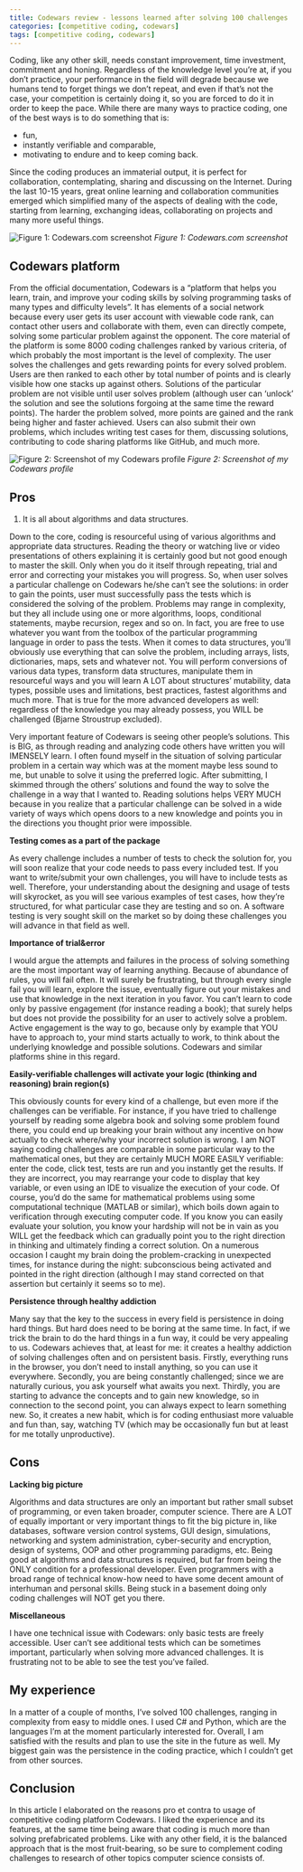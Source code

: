```yaml
---
title: Codewars review - lessons learned after solving 100 challenges
categories: [competitive coding, codewars]
tags: [competitive coding, codewars]
---
```


Coding, like any other skill, needs constant improvement, time investment, commitment and honing. Regardless of the knowledge level you’re at, if you don’t practice, your performance in the field will degrade because we humans tend to forget things we don’t repeat, and even if that’s not the case, your competition is certainly doing it, so you are forced to do it in order to keep the pace. While there are many ways to practice coding, one of the best ways is to do something that is:

* fun,
* instantly verifiable and comparable,
* motivating to endure and to keep coming back.

Since the coding produces an immaterial output, it is perfect for collaboration, contemplating, sharing and discussing on the Internet. During the last 10-15 years, great online learning and collaboration communities emerged which simplified many of the aspects of dealing with the code, starting from learning, exchanging ideas, collaborating on projects and many more useful things. 

![Figure 1: Codewars.com screenshot](https://sbozich.github.io/assets/20082201.jpeg) _Figure 1: Codewars.com screenshot_

## Codewars platform
From the official documentation, Codewars is a “platform that helps you learn, train, and improve your coding skills by solving programming tasks of many types and difficulty levels”. It has elements of a social network because every user gets its user account with viewable code rank, can contact other users and collaborate with them, even can directly compete, solving some particular problem against the opponent. The core material of the platform is some 8000 coding challenges ranked by various criteria, of which probably the most important is the level of complexity. The user solves the challenges and gets rewarding points for every solved problem. Users are then ranked to each other by total number of points and is clearly visible how one stacks up against others. Solutions of the particular problem are not visible until user solves problem (although user can ‘unlock’ the solution and see the solutions forgoing at the same time the reward points). The harder the problem solved, more points are gained and the rank being higher and faster achieved. Users can also submit their own problems, which includes writing test cases for them, discussing solutions, contributing to code sharing platforms like GitHub, and much more.

![Figure 2: Screenshot of my Codewars profile](https://sbozich.github.io/assets/20082202.jpeg) _Figure 2: Screenshot of my Codewars profile_

## Pros 
1. It is all about algorithms and data structures. 

Down to the core, coding is resourceful using of various algorithms and appropriate data structures. Reading the theory or watching live or video presentations of others explaining it is certainly good but not good enough to master the skill. Only when you do it itself through repeating, trial and error and correcting your mistakes you will progress. So, when user solves a particular challenge on Codewars he/she can’t see the solutions: in order to gain the points, user must successfully pass the tests which is considered the solving of the problem. Problems may range in complexity, but they all include using one or more algorithms, loops, conditional statements, maybe recursion, regex and so on. In fact, you are free to use whatever you want from the toolbox of the particular programming language in order to pass the tests. When it comes to data structures, you’ll obviously use everything that can solve the problem, including arrays, lists, dictionaries, maps, sets and whatever not. You will perform conversions of various data types, transform data structures, manipulate them in resourceful ways and you will learn A LOT about structures’ mutability, data types, possible uses and limitations, best practices, fastest algorithms and much more. That is true for the more advanced developers as well: regardless of the knowledge you may already possess, you WILL be challenged (Bjarne Stroustrup excluded). 

Very important feature of Codewars is seeing other people’s solutions. This is BIG, as through reading and analyzing code others have written you will IMENSELY learn. I often found myself in the situation of solving particular problem in a certain way which was at the moment maybe less sound to me, but unable to solve it using the preferred logic. After submitting, I skimmed through the others’ solutions and found the way to solve the challenge in a way that I wanted to. Reading solutions helps VERY MUCH because in you realize that a particular challenge can be solved in a wide variety of ways which opens doors to a new knowledge and points you in the directions you thought prior were impossible.

<b>	Testing comes as a part of the package </b>

As every challenge includes a number of tests to check the solution for, you will soon realize that your code needs to pass every included test. If you want to write/submit your own challenges, you will have to include tests as well. Therefore, your understanding about the designing and usage of tests will skyrocket, as you will see various examples of test cases, how they’re structured, for what particular case they are testing and so on. A software testing is very sought skill on the market so by doing these challenges you will advance in that field as well.

<b>	Importance of trial&error</b>

I would argue the attempts and failures in the process of solving something are the most important way of learning anything. Because of abundance of rules, you will fail often. It will surely be frustrating, but through every single fail you will learn, explore the issue, eventually figure out your mistakes and use that knowledge in the next iteration in you favor. You can’t learn to code only by passive engagement (for instance reading a book); that surely helps but does not provide the possibility for an user to actively solve a problem. Active engagement is the way to go, because only by example that YOU have to approach to, your mind starts actually to work, to think about the underlying knowledge and possible solutions. Codewars and similar platforms shine in this regard.

<b>	Easily-verifiable challenges will activate your logic (thinking and reasoning) brain region(s)</b>

This obviously counts for every kind of a challenge, but even more if the challenges can be verifiable. For instance, if you have tried to challenge yourself by reading some algebra book and solving some problem found there, you could end up breaking your brain without any incentive on how actually to check where/why your incorrect solution is wrong. I am NOT saying coding challenges are comparable in some particular way to the mathematical ones, but they are certainly MUCH MORE EASILY verifiable: enter the code, click test, tests are run and you instantly get the results. If they are incorrect, you may rearrange your code to display that key variable, or even using an IDE to visualize the execution of your code. Of course, you’d do the same for mathematical problems using some computational technique (MATLAB or similar), which boils down again to verification through executing computer code. If you know you can easily evaluate your solution, you know your hardship will not be in vain as you WILL get the feedback which can gradually point you to the right direction in thinking and ultimately finding a correct solution. On a numerous occasion I caught my brain doing the problem-cracking in unexpected times, for instance during the night: subconscious being activated and pointed in the right direction (although I may stand corrected on that assertion but certainly it seems so to me). 

<b>	Persistence through healthy addiction</b>

Many say that the key to the success in every field is persistence in doing hard things. But hard does need to be boring at the same time. In fact, if we trick the brain to do the hard things in a fun way, it could be very appealing to us. Codewars achieves that, at least for me: it creates a healthy addiction of solving challenges often and on persistent basis. Firstly, everything runs in the browser, you don’t need to install anything, so you can use it everywhere. Secondly, you are being constantly challenged; since we are naturally curious, you ask yourself what awaits you next. Thirdly, you are starting to advance the concepts and to gain new knowledge, so in connection to the second point, you can always expect to learn something new. So, it creates a new habit, which is for coding enthusiast more valuable and fun than, say, watching TV (which may be occasionally fun but at least for me totally unproductive). 

## Cons
<b>	Lacking big picture</b>

Algorithms and data structures are only an important but rather small subset of programming, or even taken broader, computer science. There are A LOT of equally important or very important things to fit the big picture in, like databases, software version control systems, GUI design, simulations, networking and system administration, cyber-security and encryption, design of systems, OOP and other programming paradigms, etc. Being good at algorithms and data structures is required, but far from being the ONLY condition for a professional developer. Even programmers with a broad range of technical know-how need to have some decent amount of interhuman and personal skills. Being stuck in a basement doing only coding challenges will NOT get you there.

<b>	Miscellaneous </b>

I have one technical issue with Codewars: only basic tests are freely accessible. User can’t see additional tests which can be sometimes important, particularly when solving more advanced challenges. It is frustrating not to be able to see the test you’ve failed.

## My experience
In a matter of a couple of months, I’ve solved 100 challenges, ranging in complexity from easy to middle ones. I used C# and Python, which are the languages I’m at the moment particularly interested for. Overall, I am satisfied with the results and plan to use the site in the future as well. My biggest gain was the persistence in the coding practice, which I couldn’t get from other sources.

## Conclusion
In this article I elaborated on the reasons pro et contra to usage of competitive coding platform Codewars. I liked the experience and its features, at the same time being aware that coding is much more than solving prefabricated problems. Like with any other field, it is the balanced approach that is the most fruit-bearing, so be sure to complement coding challenges to research of other topics computer science consists of.
